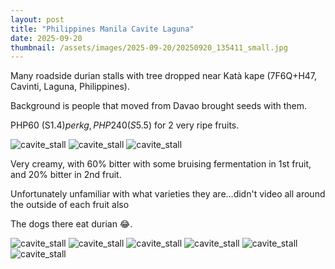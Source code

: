 ```yaml
---
layout: post
title: "Philippines Manila Cavite Laguna"
date: 2025-09-20
thumbnail: /assets/images/2025-09-20/20250920_135411_small.jpg
---
```


Many roadside durian stalls with tree dropped near Katà kape (7F6Q+H47, Cavinti, Laguna, Philippines). 

Background is people that moved from Davao brought seeds with them. 

PHP60 (S$1.4) per kg, PHP240 (S$5.5) for 2 very ripe fruits.

<img src="/assets/images/2025-09-20/20250920_132437_small.jpg" alt="cavite_stall">
<img src="/assets/images/2025-09-20/20250920_132445(0)_small.jpg" alt="cavite_stall">
<img src="/assets/images/2025-09-20/20250920_132901_small.jpg" alt="cavite_stall">

Very creamy, with 60% bitter with some bruising fermentation in 1st fruit, and 20% bitter in 2nd fruit.

Unfortunately unfamiliar with what varieties they are...didn't video all around the outside of each fruit also

The dogs there eat durian 😂.

<img src="/assets/images/2025-09-20/20250920_135411_small.jpg" alt="cavite_stall">
<img src="/assets/images/2025-09-20/20250920_132957_small.jpg" alt="cavite_stall">
<img src="/assets/images/2025-09-20/20250920_133127_small.jpg" alt="cavite_stall">
<img src="/assets/images/2025-09-20/20250920_133131_small.jpg" alt="cavite_stall">
<img src="/assets/images/2025-09-20/20250920_133813_small.jpg" alt="cavite_stall">
<img src="/assets/images/2025-09-20/20250920_134556_small.jpg" alt="cavite_stall">



